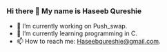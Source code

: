 ### Hi there 👋 My name is Haseeb Qureshie


- 🔭 I’m currently working on Push_swap.
- 🌱 I’m currently learning programming in C.
- 📫 How to reach me: Haseebqureshie@gmail.com.


<!--
**AtibQur/AtibQur** is a ✨ _special_ ✨ repository because its `README.md` (this file) appears on your GitHub profile.

Here are some ideas to get you started:

- 🔭 I’m currently working on ...
- 🌱 I’m currently learning ...
- 👯 I’m looking to collaborate on ...
- 🤔 I’m looking for help with ...
- 💬 Ask me about ...
- 📫 How to reach me: ...
- 😄 Pronouns: ...
- ⚡ Fun fact: ...
-->
